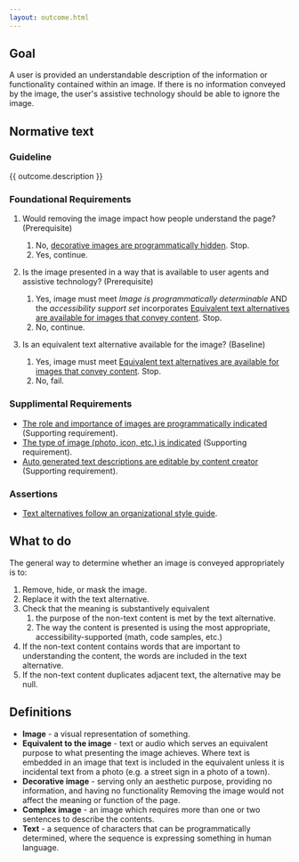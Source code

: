 ```yaml
---
layout: outcome.html
---
```


## Goal

A user is provided  an understandable description of the information or functionality contained within an image.
If there is no information conveyed by the image, the user's assistive technology should be able to ignore the image.

## Normative text

<div class="normative">

### Guideline

  <p>{{ outcome.description }}</p>

<div class="nested">

### Foundational Requirements

1. Would removing the image impact how people understand the page? (Prerequisite)
   1. No, [decorative images are programmatically hidden](methods/decorative-images). Stop.
   2. Yes, continue.

2. Is the image presented in a way that is available to user agents and assistive technology? (Prerequisite)
   1. Yes, image must meet _Image is programmatically determinable_ AND the _accessibility support set_ incorporates [Equivalent text alternatives are available for images that convey content](methods/equivalent-alternative-text). Stop.
   2. No, continue.

3. Is an equivalent text alternative available for the image? (Baseline)
   1. Yes, image must meet [Equivalent text alternatives are available for images that convey content](methods/equivalent-alternative-text). Stop.
   2. No, fail.

</div>

### Supplimental Requirements

- [The role and importance of images are programmatically indicated](methods/role-of-images) (Supporting requirement).
- [The type of image (photo, icon, etc.) is indicated](methods/type-of-image)  (Supporting requirement).
- [Auto generated text descriptions are editable by content creator](methods/editable-alt-text)  (Supporting requirement).

### Assertions

- [Text alternatives follow an organizational style guide](methods/text-alt-styleguide).

</div>

## What to do

<div class="nested">

The general way to determine whether an image is conveyed appropriately is to:

1. Remove, hide, or mask the image.
2. Replace it with the text alternative.
3. Check that the meaning is substantively equivalent 
    1. the purpose of the non-text content is met by the text alternative.
    2. The way the content is presented is using the most appropriate, accessibility-supported  (math, code samples, etc.)
4. If the non-text content contains words that are important to understanding the content, the words are included in the text alternative.
5. If the non-text content duplicates adjacent text, the alternative may be null.

</div>

## Definitions

* **Image** - a visual representation of something.
* **Equivalent to the image** - text or audio which serves an equivalent purpose to what presenting the image achieves. Where text is embedded in an image that text is included in the equivalent unless it is incidental text from a photo (e.g. a street sign in a photo of a town). 
* **Decorative image** - serving only an aesthetic purpose, providing no information, and having no functionality Removing the image would not affect the meaning or function of the page.
* **Complex image** - an image which requires more than one or two sentences to describe the contents.
* **Text** - a sequence of characters that can be programmatically determined, where the sequence is expressing something in human language.